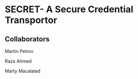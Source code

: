 # SECRET- A Secure Credential Transportor

## Collaborators
Martin Petrov

Raza Ahmed

Marty Macalalad
